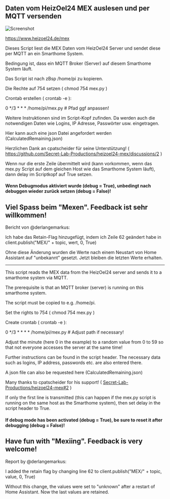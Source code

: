 ## Daten vom HeizOel24 MEX auslesen und per MQTT versenden

![Screenshot](https://github.com/ltspicer/iobroker.mex/blob/main/mex.png)

https://www.heizoel24.de/mex

Dieses Script liest die MEX Daten vom HeizOel24 Server und sendet diese per MQTT an ein Smarthome System.

Bedingung ist, dass ein MQTT Broker (Server) auf diesem Smarthome System läuft.

Das Script ist nach zBsp /home/pi zu kopieren.

Die Rechte auf 754 setzen ( chmod 754 mex.py )

Crontab erstellen ( crontab -e ):

0 */3 * * * /home/pi/mex.py # Pfad ggf anpassen!

Weitere Instruktionen sind im Script-Kopf zufinden. Da werden auch die notwendigen Daten wie Logins, IP Adresse, Passwörter usw. eingetragen.

Hier kann auch eine json Datei angefordert werden (CalculatedRemaining.json)

Herzlichen Dank an cpatscheider für seine Unterstützung! ( https://github.com/Secret-Lab-Productions/heizoel24-mex/discussions/2 )

Wenn nur die erste Zeile übermittelt wird (kann vorkommen, wenn das mex.py Script auf dem gleichen Host wie das Smarthome System läuft), dann delay im Scriptkopf auf True setzen.

#### Wenn Debugmodus aktiviert wurde (debug = True), unbedingt nach debuggen wieder zurück setzen (debug = False)!

## Viel Spass beim "Mexen". Feedback ist sehr willkommen!

Bericht von @derlangemarkus:

Ich habe das Retain-Flag hinzugefügt, indem ich Zeile 62 geändert habe in
client.publish("MEX/" + topic, wert, 0, True)

Ohne diese Änderung wurden die Werte nach einem Neustart von Home Assistant auf "unbekannt" gesetzt. Jetzt bleiben die letzten Werte erhalten.

------------------------

This script reads the MEX data from the HeizOel24 server and sends it to a smarthome system via MQTT.

The prerequisite is that an MQTT broker (server) is running on this smarthome system.

The script must be copied to e.g. /home/pi.

Set the rights to 754 ( chmod 754 mex.py )

Create crontab ( crontab -e ):

0 */3 * * * * /home/pi/mex.py # Adjust path if necessary!

Adjust the minute (here 0 in the example) to a random value from 0 to 59 so that not everyone accesses the server at the same time!

Further instructions can be found in the script header. The necessary data such as logins, IP address, passwords etc. are also entered there.

A json file can also be requested here (CalculatedRemaining.json)

Many thanks to cpatscheider for his support! ( [Secret-Lab-Productions/heizoel24-mex#2](https://github.com/Secret-Lab-Productions/heizoel24-mex/discussions/2) )

If only the first line is transmitted (this can happen if the mex.py script is running on the same host as the Smarthome system), then set delay in the script header to True.

#### If debug mode has been activated (debug = True), be sure to reset it after debugging (debug = False)!

## Have fun with "Mexiing". Feedback is very welcome!

Report by @derlangemarkus:

I added the retain flag by changing line 62 to
client.publish("MEX/" + topic, value, 0, True)

Without this change, the values were set to "unknown" after a restart of Home Assistant. Now the last values are retained.
